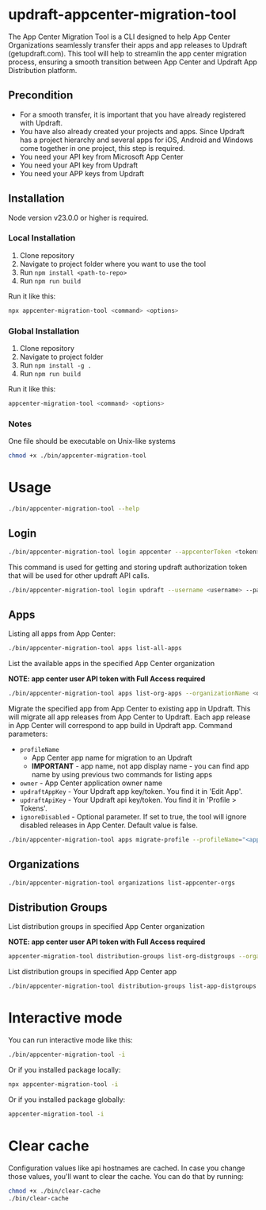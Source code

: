 # updraft-appcenter-migration-tool
The App Center Migration Tool is a CLI designed to help App Center Organizations seamlessly transfer their apps and app releases to Updraft (getupdraft.com). This tool will help to streamlin the app center migration process, ensuring a smooth transition between App Center and Updraft App Distribution platform.

## Precondition
- For a smooth transfer, it is important that you have already registered with Updraft.
- You have also already created your projects and apps. Since Updraft has a project hierarchy and several apps for iOS, Android and Windows come together in one project, this step is required.
- You need your API key from Microsoft App Center
- You need your API key from Updraft
- You need your APP keys from Updraft

## Installation

Node version v23.0.0 or higher is required.

### Local Installation

1. Clone repository
2. Navigate to project folder where you want to use the tool
3. Run `npm install <path-to-repo>`
4. Run `npm run build`

Run it like this:
```bash
npx appcenter-migration-tool <command> <options> 
```

### Global Installation

1. Clone repository
2. Navigate to project folder
3. Run `npm install -g .`
4. Run `npm run build`

Run it like this:
```bash
appcenter-migration-tool <command> <options> 
```


### Notes

One file should be executable on Unix-like systems

```bash
chmod +x ./bin/appcenter-migration-tool
```

# Usage

```bash
./bin/appcenter-migration-tool --help
```

## Login

```bash
./bin/appcenter-migration-tool login appcenter --appcenterToken <token>
```

This command is used for getting and storing updraft authorization token that will be used for other updraft API calls.
```bash
./bin/appcenter-migration-tool login updraft --username <username> --password <password>
```

## Apps

Listing all apps from App Center:
```bash
./bin/appcenter-migration-tool apps list-all-apps
```

List the available apps in the specified App Center organization

**NOTE: app center user API token with Full Access required**
```bash
./bin/appcenter-migration-tool apps list-org-apps --organizationName <organization-name>
```

Migrate the specified app from App Center to existing app in Updraft. This will migrate all app releases from App Center
to Updraft. Each app release in App Center will correspond to app build in Updraft app. Command parameters:
- `profileName`
    - App Center app name for migration to an Updraft
    - **IMPORTANT** - app name, not app display name - you can find app name by using previous two commands for listing apps
- `owner` - App Center application owner name
- `updraftAppKey` - Your Updraft app key/token. You find it in 'Edit App'.
- `updraftApiKey` - Your Updraft api key/token. You find it in 'Profile > Tokens'.
- `ignoreDisabled` - Optional parameter. If set to true, the tool will ignore disabled releases in App Center. Default value is false.

```bash
./bin/appcenter-migration-tool apps migrate-profile --profileName="<app-name>" --owner="<owner-name>" --updraftAppKey="<app-key>" --updraftApiKey="<api-key>"
```

## Organizations

```bash
./bin/appcenter-migration-tool organizations list-appcenter-orgs
```

## Distribution Groups

List distribution groups in specified App Center organization

**NOTE: app center user API token with Full Access required**
```bash
appcenter-migration-tool distribution-groups list-org-distgroups --organizationName <organization-name>
```

List distribution groups in specified App Center app

```bash
./bin/appcenter-migration-tool distribution-groups list-app-distgroups --appName <app-name> --organizationName <organization-name>
```

# Interactive mode

You can run interactive mode like this:

```bash
./bin/appcenter-migration-tool -i
```

Or if you installed package locally:

```bash
npx appcenter-migration-tool -i
```

Or if you installed package globally:

```bash
appcenter-migration-tool -i
```


# Clear cache

Configuration values like api hostnames are cached. In case you change those values, you'll want to clear the cache. You can do that by running:

```bash
chmod +x ./bin/clear-cache
./bin/clear-cache
```
